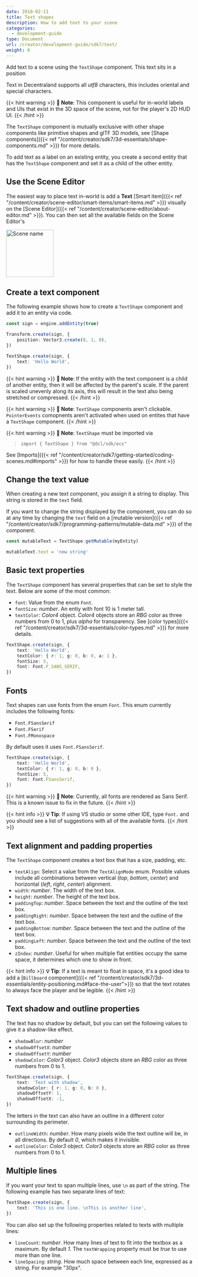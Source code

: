 ```yaml
---
date: 2018-02-11
title: Text shapes
description: How to add text to your scene
categories:
  - development-guide
type: Document
url: /creator/development-guide/sdk7/text/
weight: 6
---
```


Add text to a scene using the `TextShape` component. This text sits in a position

Text in Decentraland supports all _utf8_ characters, this includes oriental and special characters.

{{< hint warning >}}
**📔 Note**: This component is useful for in-world labels and UIs that exist in the 3D space of the scene, not for the player's 2D HUD UI.
{{< /hint >}}

The `TextShape` component is mutually exclusive with other shape components like primitive shapes and glTF 3D models, see [Shape components]({{< ref "/content/creator/sdk7/3d-essentials/shape-components.md" >}}) for more details.

To add text as a label on an existing entity, you create a second entity that has the `TextShape` component and set it as a child of the other entity.

## Use the Scene Editor

The easiest way to place text in-world is add a **Text** [Smart item]({{< ref "/content/creator/scene-editor/smart-items/smart-items.md" >}}) visually on the [Scene Editor]({{< ref "/content/creator/scene-editor/about-editor.md" >}}). You can then set all the available fields on the Scene Editor's

<img src="/images/editor/text-smart-item.png" alt="Scene name" width="128"/>

## Create a text component

The following example shows how to create a `TextShape` component and add it to an entity via code.

```ts
const sign = engine.addEntity(true)

Transform.create(sign, {
	position: Vector3.create(8, 1, 8),
})

TextShape.create(sign, {
	text: 'Hello World',
})
```

{{< hint warning >}}
**📔 Note**: If the entity with the text component is a child of another entity, then it will be affected by the parent's scale. If the parent is scaled unevenly along its axis, this will result in the text also being stretched or compressed.
{{< /hint >}}

{{< hint warning >}}
**📔 Note**: `TextShape` components aren't clickable. `PointerEvents` comopnents aren't activated when used on entites that have a `TextShape` component.
{{< /hint >}}

{{< hint warning >}}
**📔 Note**: `TextShape` must be imported via

> `import { TextShape } from "@dcl/sdk/ecs"`

See [Imports]({{< ref "/content/creator/sdk7/getting-started/coding-scenes.md#imports" >}}) for how to handle these easily.
{{< /hint >}}

## Change the text value

When creating a new text component, you assign it a string to display. This string is stored in the `text` field.

If you want to change the string displayed by the component, you can do so at any time by changing the `text` field on a [mutable version]({{< ref "/content/creator/sdk7/programming-patterns/mutable-data.md" >}}) of the component.

```ts
const mutableText = TextShape.getMutable(myEntity)

mutableText.text = 'new string'
```

## Basic text properties

The `TextShape` component has several properties that can be set to style the text. Below are some of the most common:

- `font`: Value from the enum `Font`.
- `fontSize`: _number_. An entiy with font 10 is 1 meter tall.
- `textColor`: _Color4_ object. _Color4_ objects store an _RBG_ color as three numbers from 0 to 1, plus _alpha_ for transparency. See [color types]({{< ref "/content/creator/sdk7/3d-essentials/color-types.md" >}}) for more details.

```ts
TextShape.create(sign, {
	text: 'Hello World',
	textColor: { r: 1, g: 0, b: 0, a: 1 },
	fontSize: 5,
	font: Font.F_SANS_SERIF,
})
```

## Fonts

Text shapes can use fonts from the enum `Font`. This enum currently includes the following fonts:

- `Font.FSansSerif`
- `Font.FSerif`
- `Font.FMonospace`

By default uses it uses `Font.FSansSerif`.

```ts
TextShape.create(sign, {
	text: 'Hello World',
	textColor: { r: 1, g: 0, b: 0 },
	fontSize: 5,
	font: Font.FSansSerif,
})
```

{{< hint warning >}}
**📔 Note**: Currently, all fonts are rendered as Sans Serif. This is a known issue to fix in the future.
{{< /hint >}}

{{< hint info >}}
**💡 Tip**: If using VS studio or some other IDE, type `Font.` and you should see a list of suggestions with all of the available fonts.
{{< /hint >}}

## Text alignment and padding properties

The `TextShape` component creates a text box that has a size, padding, etc.

- `textAlign`: Select a value from the `TextAlignMode` enum. Possible values include all combinations between vertical (_top_, _bottom_, _center_) and horizontal (_left_, _right_, _center_) alignment.
- `width`: _number_. The width of the text box.
- `height`: _number_. The height of the text box.
- `paddingTop`: _number_. Space between the text and the outline of the text box.
- `paddingRight`: _number_. Space between the text and the outline of the text box.
- `paddingBottom`: _number_. Space between the text and the outline of the text box.
- `paddingLeft`: _number_. Space between the text and the outline of the text box.
- `zIndex`: _number_. Useful for when multiple flat entities occupy the same space, it determines which one to show in front.

{{< hint info >}}
**💡 Tip**: If a text is meant to float in space, it's a good idea to add a [`Billboard` component]({{< ref "/content/creator/sdk7/3d-essentials/entity-positioning.md#face-the-user">}}) so that the text rotates to always face the player and be legible.
{{< /hint >}}

## Text shadow and outline properties

The text has no shadow by default, but you can set the following values to give it a shadow-like effect.

- `shadowBlur`: _number_
- `shadowOffsetX`: _number_
- `shadowOffsetY`: _number_
- `shadowColor`: _Color3_ object. _Color3_ objects store an _RBG_ color as three numbers from 0 to 1.

```ts
TextShape.create(sign, {
	text: 'Text with shadow',
	shadowColor: { r: 1, g: 0, b: 0 },
	shadowOffsetY: 1,
	shadowOffsetX: -1,
})
```

The letters in the text can also have an outline in a different color surrounding its perimeter.

- `outlineWidth`: _number_. How many pixels wide the text outline will be, in all directions. By default _0_, which makes it invisible.
- `outlineColor`: _Color3_ object. _Color3_ objects store an _RBG_ color as three numbers from 0 to 1.

## Multiple lines

If you want your text to span multiple lines, use `\n` as part of the string. The following example has two separate lines of text:

```ts
TextShape.create(sign, {
	text: 'This is one line. \nThis is another line',
})
```

You can also set up the following properties related to texts with multiple lines:

- `lineCount`: _number_. How many lines of text to fit into the textbox as a maximum. By default _1_. The `textWrapping` property must be _true_ to use more than one line.
- `lineSpacing`: _string_. How much space between each line, expressed as a string. For example "30px".
